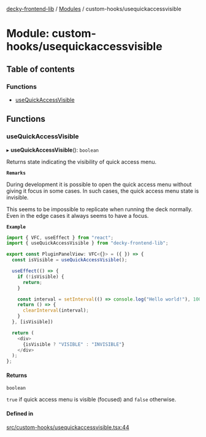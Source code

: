 [decky-frontend-lib](../README.md) / [Modules](../modules.md) / custom-hooks/usequickaccessvisible

# Module: custom-hooks/usequickaccessvisible

## Table of contents

### Functions

- [useQuickAccessVisible](custom_hooks_usequickaccessvisible.md#usequickaccessvisible)

## Functions

### useQuickAccessVisible

▸ **useQuickAccessVisible**(): `boolean`

Returns state indicating the visibility of quick access menu.

**`Remarks`**

During development it is possible to open the quick access menu without giving it
focus in some cases. In such cases, the quick access menu state is invisible.

This seems to be impossible to replicate when running the deck normally. Even in
the edge cases it always seems to have a focus.

**`Example`**

```ts
import { VFC, useEffect } from "react";
import { useQuickAccessVisible } from "decky-frontend-lib";

export const PluginPanelView: VFC<{}> = ({ }) => {
  const isVisible = useQuickAccessVisible();

  useEffect(() => {
    if (!isVisible) {
      return;
    }

    const interval = setInterval(() => console.log("Hello world!"), 1000);
    return () => {
      clearInterval(interval);
    }
  }, [isVisible])

  return (
    <div>
      {isVisible ? "VISIBLE" : "INVISIBLE"}
    </div>
  );
};
```

#### Returns

`boolean`

`true` if quick access menu is visible (focused) and `false` otherwise.

#### Defined in

[src/custom-hooks/usequickaccessvisible.tsx:44](https://github.com/SteamDeckHomebrew/decky-frontend-lib/blob/0ce1b54/src/custom-hooks/usequickaccessvisible.tsx#L44)
